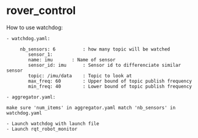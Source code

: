 # rover_control

How to use watchdog:

	- watchdog.yaml:

		 nb_sensors: 6			: how many topic will be watched
			sensor_1:		
  			name: imu		: Name of sensor
  			sensor_id: imu		: Sensor id to differenciate similar sensor
  			topic: /imu/data	: Topic to look at
  			max_freq: 60		: Upper bound of topic publish frequency
  			min_freq: 40		: Lower bound of topic publish frequency

	- aggregator.yaml:

	make sure 'num_items' in aggregator.yaml match 'nb_sensors' in watchdog.yaml 

	- Launch watchdog with launch file 
	- Launch rqt_robot_monitor
